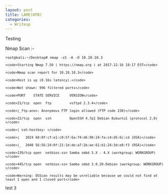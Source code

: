 ```yaml
---
layout: post
title: LAME(HTB)
categories:
  - Writeup
---
```

Testing

Nmap Scan :-

  <font size="-1">
    <code>root@kali:~/Desktop# nmap -sS -A -O 10.10.10.3</code>

    <code>Starting Nmap 7.50 ( https://nmap.org ) at 2017-12-16 18:17 EST</code>
  
    <code>Nmap scan report for 10.10.10.3</code>
  
    <code>Host is up (0.16s latency).</code>
  
    <code>Not shown: 996 filtered ports</code>
  
    <code>PORT    STATE SERVICE     VERSION</code>
  
    <code>21/tcp  open  ftp         vsftpd 2.3.4</code>
  
    <code>|_ftp-anon: Anonymous FTP login allowed (FTP code 230)</code>
  
    <code>22/tcp  open  ssh         OpenSSH 4.7p1 Debian 8ubuntu1 (protocol 2.0)</code>
  
    <code>| ssh-hostkey: </code>
  
    <code>|   1024 60:0f:cf:e1:c0:5f:6a:74:d6:90:24:fa:c4:d5:6c:cd (DSA)</code>
  
    <code>|_  2048 56:56:24:0f:21:1d:de:a7:2b:ae:61:b1:24:3d:e8:f3 (RSA)</code>
  
    <code>139/tcp open  netbios-ssn Samba smbd 3.X - 4.X (workgroup: WORKGROUP)</code>
  
    <code>445/tcp open  netbios-ssn Samba smbd 3.0.20-Debian (workgroup: WORKGROUP)</code>
  
    <code>Warning: OSScan results may be unreliable because we could not find at least 1 open and 1 closed port</code>
test 3

  </font>


